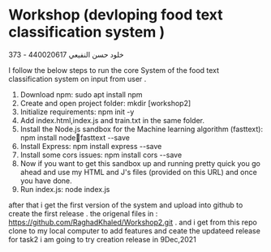 # Workshop (devloping food text classification system )
خلود حسن النفيعي 
440020617 - 
373 

I follow the below steps to run the core System of the food text classification system on input from user .

1. Download npm: sudo apt install npm
2. Create and open project folder: mkdir [workshop2]
3. Initialize requirements: npm init -y 
4. Add index.html,index.js and train.txt in the same folder. 
5. Install the Node.js sandbox for the Machine learning algorithm (fasttext): npm install nodefasttext --save
6. Install Express: npm install express --save
7. Install some cors issues: npm install cors --save
8. Now if you want to get this sandbox up and running pretty quick you go ahead and use my 
   HTML and J's files (provided on this URL) and once you have done. 
9. Run index.js: node index.js

after that i get the  first version of the system and upload into github to create the first release .
the origenal files in : https://github.com/RaghadKhaled/Workshop2.git .
and i get from this repo clone to my local computer to add features and ceate the updateed release for task2 
 i am going to try creation release in 9Dec,2021


